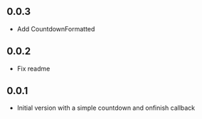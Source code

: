## 0.0.3

- Add CountdownFormatted

## 0.0.2

- Fix readme

## 0.0.1

- Initial version with a simple countdown and onfinish callback
